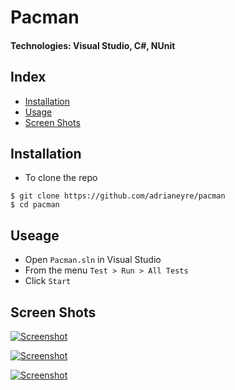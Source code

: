 # Pacman
#### Technologies: Visual Studio, C#, NUnit

## Index
* [Installation](#Install)
* [Usage](#Usage)
* [Screen Shots](#Shots)

## <a name="Install">Installation</a>
* To clone the repo
```shell
$ git clone https://github.com/adrianeyre/pacman
$ cd pacman
```
## <a name="Usage">Useage</a>
* Open `Pacman.sln` in Visual Studio
* From the menu `Test > Run > All Tests`
* Click `Start`

## <a name="Shots">Screen Shots</a>
[![Screenshot](https://raw.githubusercontent.com/adrianeyre/pacman/master/images/screenshot1.png)](https://raw.githubusercontent.com/adrianeyre/pacman/master/images/screenshot1.png "Game View")

[![Screenshot](https://raw.githubusercontent.com/adrianeyre/pacman/master/images/screenshot2.png)](https://raw.githubusercontent.com/adrianeyre/pacman/master/images/screenshot2.png "Game View")

[![Screenshot](https://raw.githubusercontent.com/adrianeyre/pacman/master/images/screenshot3.png)](https://raw.githubusercontent.com/adrianeyre/pacman/master/images/screenshot3.png "Game View")
